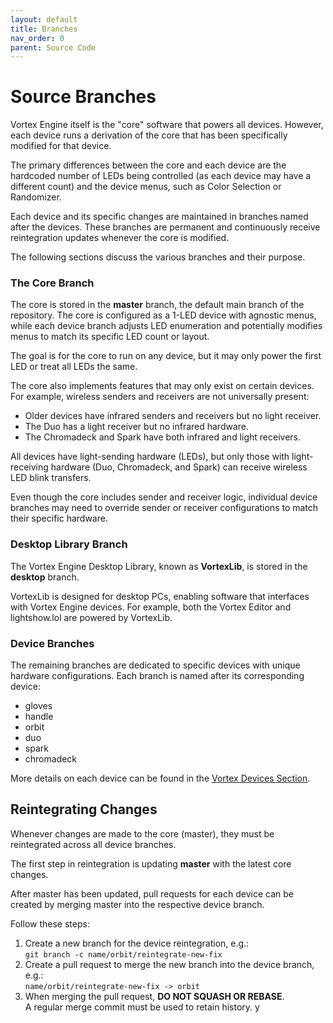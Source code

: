 ```yaml
---
layout: default
title: Branches
nav_order: 0
parent: Source Code
---
```


# Source Branches

Vortex Engine itself is the "core" software that powers all devices. However, each device runs a derivation of the core that has been specifically modified for that device.

The primary differences between the core and each device are the hardcoded number of LEDs being controlled (as each device may have a different count) and the device menus, such as Color Selection or Randomizer.

Each device and its specific changes are maintained in branches named after the devices. These branches are permanent and continuously receive reintegration updates whenever the core is modified.

The following sections discuss the various branches and their purpose.

### The Core Branch
The core is stored in the **master** branch, the default main branch of the repository. The core is configured as a 1-LED device with agnostic menus, while each device branch adjusts LED enumeration and potentially modifies menus to match its specific LED count or layout.

The goal is for the core to run on any device, but it may only power the first LED or treat all LEDs the same.

The core also implements features that may only exist on certain devices. For example, wireless senders and receivers are not universally present:

- Older devices have infrared senders and receivers but no light receiver.
- The Duo has a light receiver but no infrared hardware.
- The Chromadeck and Spark have both infrared and light receivers.

All devices have light-sending hardware (LEDs), but only those with light-receiving hardware (Duo, Chromadeck, and Spark) can receive wireless LED blink transfers.

Even though the core includes sender and receiver logic, individual device branches may need to override sender or receiver configurations to match their specific hardware.

### Desktop Library Branch
The Vortex Engine Desktop Library, known as **VortexLib**, is stored in the **desktop** branch.

VortexLib is designed for desktop PCs, enabling software that interfaces with Vortex Engine devices. For example, both the Vortex Editor and lightshow.lol are powered by VortexLib.

### Device Branches
The remaining branches are dedicated to specific devices with unique hardware configurations. Each branch is named after its corresponding device:

- gloves
- handle
- orbit
- duo
- spark
- chromadeck

More details on each device can be found in the [Vortex Devices Section](vortex_devices.html).

## Reintegrating Changes

Whenever changes are made to the core (master), they must be reintegrated across all device branches.

The first step in reintegration is updating **master** with the latest core changes.

After master has been updated, pull requests for each device can be created by merging master into the respective device branch.

Follow these steps:

1. Create a new branch for the device reintegration, e.g.:  
   `git branch -c name/orbit/reintegrate-new-fix`
2. Create a pull request to merge the new branch into the device branch, e.g.:  
   `name/orbit/reintegrate-new-fix -> orbit`
3. When merging the pull request, **DO NOT SQUASH OR REBASE**.  
   A regular merge commit must be used to retain history.
y